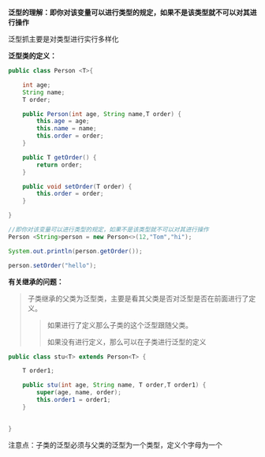 **泛型的理解：即你对该变量可以进行类型的规定，如果不是该类型就不可以对其进行操作**

泛型抓主要是对类型进行实行多样化

**泛型类的定义：**

```java
public class Person <T>{

    int age;
    String name;
    T order;

    public Person(int age, String name,T order) {
        this.age = age;
        this.name = name;
        this.order = order;
    }

    public T getOrder() {
        return order;
    }

    public void setOrder(T order) {
        this.order = order;
    }

}
```

```java
//即你对该变量可以进行类型的规定，如果不是该类型就不可以对其进行操作
Person <String>person = new Person<>(12,"Tom","hi");

System.out.println(person.getOrder());

person.setOrder("hello");
```

**有关继承的问题：**

>子类继承的父类为泛型类，主要是看其父类是否对泛型是否在前面进行了定义。
>
>> 如果进行了定义那么子类的这个泛型跟随父类。
>>
>> 如果没有进行定义，那么可以在子类进行泛型的定义

```java
public class stu<T> extends Person<T> {

    T order1;

    public stu(int age, String name, T order,T order1) {
        super(age, name, order);
        this.order1 = order1;
    }
    

}
```

注意点：子类的泛型必须与父类的泛型为一个类型，定义个字母为一个